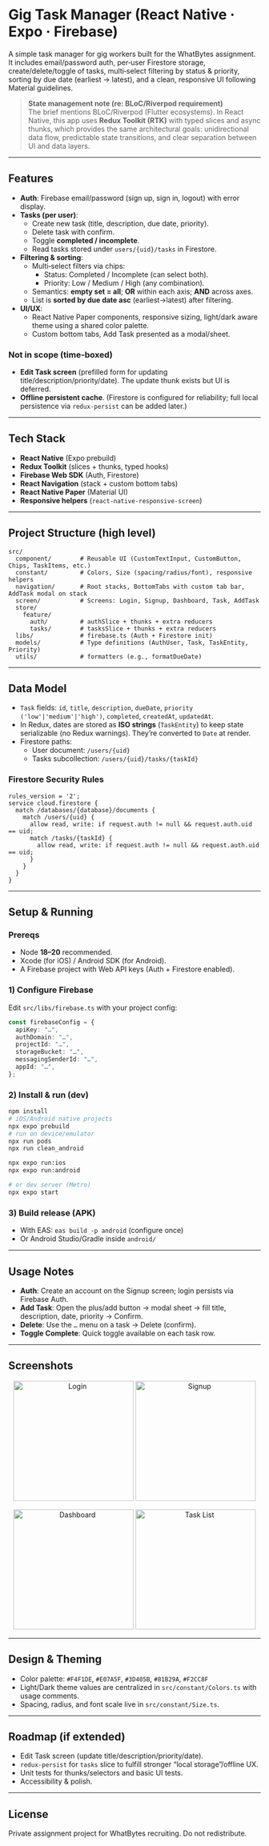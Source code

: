 # Gig Task Manager (React Native · Expo · Firebase)

A simple task manager for gig workers built for the WhatBytes assignment. It includes email/password auth, per‑user Firestore storage, create/delete/toggle of tasks, multi‑select filtering by status & priority, sorting by due date (earliest → latest), and a clean, responsive UI following Material guidelines.

> **State management note (re: BLoC/Riverpod requirement)**  
> The brief mentions BLoC/Riverpod (Flutter ecosystems). In React Native, this app uses **Redux Toolkit (RTK)** with typed slices and async thunks, which provides the same architectural goals: unidirectional data flow, predictable state transitions, and clear separation between UI and data layers.

---

## Features

- **Auth**: Firebase email/password (sign up, sign in, logout) with error display.
- **Tasks (per user)**:
  - Create new task (title, description, due date, priority).
  - Delete task with confirm.
  - Toggle **completed / incomplete**.
  - Read tasks stored under `users/{uid}/tasks` in Firestore.
- **Filtering & sorting**:
  - Multi‑select filters via chips:
    - Status: Completed / Incomplete (can select both).
    - Priority: Low / Medium / High (any combination).
  - Semantics: **empty set = all**; **OR** within each axis; **AND** across axes.
  - List is **sorted by due date asc** (earliest→latest) after filtering.
- **UI/UX**:
  - React Native Paper components, responsive sizing, light/dark aware theme using a shared color palette.
  - Custom bottom tabs, Add Task presented as a modal/sheet.

### Not in scope (time-boxed)

- **Edit Task screen** (prefilled form for updating title/description/priority/date). The update thunk exists but UI is deferred.
- **Offline persistent cache**. (Firestore is configured for reliability; full local persistence via `redux-persist` can be added later.)

---

## Tech Stack

- **React Native** (Expo prebuild)
- **Redux Toolkit** (slices + thunks, typed hooks)
- **Firebase Web SDK** (Auth, Firestore)
- **React Navigation** (stack + custom bottom tabs)
- **React Native Paper** (Material UI)
- **Responsive helpers** (`react-native-responsive-screen`)

---

## Project Structure (high level)

```
src/
  component/        # Reusable UI (CustomTextInput, CustomButton, Chips, TaskItems, etc.)
  constant/         # Colors, Size (spacing/radius/font), responsive helpers
  navigation/       # Root stacks, BottomTabs with custom tab bar, AddTask modal on stack
  screen/           # Screens: Login, Signup, Dashboard, Task, AddTask
  store/
    feature/
      auth/         # authSlice + thunks + extra reducers
      tasks/        # tasksSlice + thunks + extra reducers
  libs/             # firebase.ts (Auth + Firestore init)
  models/           # Type definitions (AuthUser, Task, TaskEntity, Priority)
  utils/            # formatters (e.g., formatDueDate)
```

---

## Data Model

- `Task` fields: `id`, `title`, `description`, `dueDate`, `priority ('low'|'medium'|'high')`, `completed`, `createdAt`, `updatedAt`.
- In Redux, dates are stored as **ISO strings** (`TaskEntity`) to keep state serializable (no Redux warnings). They’re converted to `Date` at render.
- Firestore paths:
  - User document: `/users/{uid}`
  - Tasks subcollection: `/users/{uid}/tasks/{taskId}`

### Firestore Security Rules

```rules
rules_version = '2';
service cloud.firestore {
  match /databases/{database}/documents {
    match /users/{uid} {
      allow read, write: if request.auth != null && request.auth.uid == uid;
      match /tasks/{taskId} {
        allow read, write: if request.auth != null && request.auth.uid == uid;
      }
    }
  }
}
```

---

## Setup & Running

### Prereqs

- Node **18–20** recommended.
- Xcode (for iOS) / Android SDK (for Android).
- A Firebase project with Web API keys (Auth + Firestore enabled).

### 1) Configure Firebase

Edit `src/libs/firebase.ts` with your project config:

```ts
const firebaseConfig = {
  apiKey: "…",
  authDomain: "…",
  projectId: "…",
  storageBucket: "…",
  messagingSenderId: "…",
  appId: "…",
};
```

### 2) Install & run (dev)

```bash
npm install
# iOS/Android native projects
npx expo prebuild
# run on device/emulator
npx run pods
npx run clean_android

npx expo run:ios
npx expo run:android

# or dev server (Metro)
npx expo start
```

### 3) Build release (APK)

- With EAS: `eas build -p android` (configure once)
- Or Android Studio/Gradle inside `android/`

---

## Usage Notes

- **Auth**: Create an account on the Signup screen; login persists via Firebase Auth.
- **Add Task**: Open the plus/add button → modal sheet → fill title, description, date, priority → Confirm.
- **Delete**: Use the `…` menu on a task → Delete (confirm).
- **Toggle Complete**: Quick toggle available on each task row.

---

## Screenshots

<p align="center">
  <img src="./assets/app_demo/login.png" alt="Login" width="240" />
  <img src="./assets/app_demo/signup.png" alt="Signup" width="240" />
</p>
<p align="center">
  <img src="./assets/app_demo/dashboard.png" alt="Dashboard" width="240" />
  <img src="./assets/app_demo/tasklist.png" alt="Task List" width="240" />
</p>

---

## Design & Theming

- Color palette: `#F4F1DE`, `#E07A5F`, `#3D405B`, `#81B29A`, `#F2CC8F`
- Light/Dark theme values are centralized in `src/constant/Colors.ts` with usage comments.
- Spacing, radius, and font scale live in `src/constant/Size.ts`.

---

## Roadmap (if extended)

- Edit Task screen (update title/description/priority/date).
- `redux-persist` for `tasks` slice to fulfill stronger “local storage”/offline UX.
- Unit tests for thunks/selectors and basic UI tests.
- Accessibility & polish.

---

## License

Private assignment project for WhatBytes recruiting. Do not redistribute.
